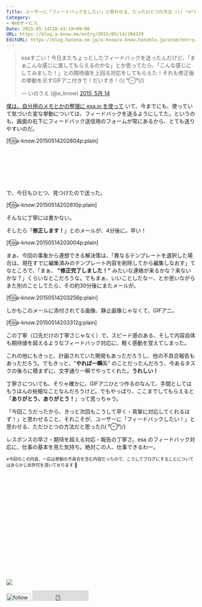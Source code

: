 ```yaml
---
Title: ユーザーに「フィードバックをしたい」と思わせる、たったひとつの方法 (\( ⁰⊖⁰)/)
Category:
- Webサービス
Date: 2015-05-14T20:43:19+09:00
URL: https://blog.a-know.me/entry/2015/05/14/204319
EditURL: https://blog.hatena.ne.jp/a-know/a-know.hateblo.jp/atom/entry/8454420450094441962
---
```


<blockquote class="twitter-tweet" lang="ja"><p lang="ja" dir="ltr">esaすごい！今日またちょっとしたフィードバックを送ったんだけど、「まぁこんな感じに直してもらえるのかな」とか思ってたら、「こんな感じにしてみました！」との期待値を上回る対応をしてもらえた！それも修正後の挙動を示すGIFアニ付きで！だいすき！(\( ⁰⊖⁰)/)</p>&mdash; いのうえ (@a_know) <a href="https://twitter.com/a_know/status/598760483307433984">2015, 5月 14</a></blockquote>
<script async src="//platform.twitter.com/widgets.js" charset="utf-8"></script>

[僕は、自分用のメモとかの整理に esa.io を使って](http://blog.a-know.me/entry/2015/01/12/161651) いて、今までにも、使っていて気づいた変な挙動については、フィードバックを送るようにしてた。というのも、画面の右下にフィードバック送信用のフォームが常にあるから、とても送りやすいのだ。


[f:id:a-know:20150514202804p:plain]



<!-- more -->

<script async src="//pagead2.googlesyndication.com/pagead/js/adsbygoogle.js"></script>
<!-- article-top -->
<ins class="adsbygoogle"
     style="display:inline-block;width:728px;height:90px"
     data-ad-client="ca-pub-3463034538369189"
     data-ad-slot="8367620130"></ins>
<script>
(adsbygoogle = window.adsbygoogle || []).push({});
</script>



で、今日もひとつ、見つけたので送った。



[f:id:a-know:20150514202810p:plain]



そんなに丁寧には書かない。


そしたら「**修正します！**」とのメールが、4分後に。早い！



[f:id:a-know:20150514203004p:plain]



まぁ、今回の事象から連想できる解決策は、「異なるテンプレートを選択した場合は、現在すでに編集済みのテンプレート内容を削除してから編集しなおす」てなところで、「まぁ、 **"修正完了しました！"** みたいな連絡が来るかな？来ないかな？」くらいなとこだろうな。でもまぁ、いいことしたなー、とか思いながらまた別のことしてたら、その約30分後にまたメールが。



[f:id:a-know:20150514203256p:plain]



しかもこのメールに添付されてる画像、静止画像じゃなくて、GIFアニ。


[f:id:a-know:20150514203312g:plain]


この丁寧（口先だけの丁寧さじゃなく）で、スピード感のある、そして内容自体も期待値を超えるようなフィードバック対応に、軽く感動を覚えてしまった。


これの他にもきっと、計画されていた開発もあっただろうし、他の不具合報告もあっただろう。でもきっと、"<b>やれば一瞬</b>系" のことだったんだろう、今あるタスクの後ろに積まずに、文字通り一瞬でやってくれた。<b>うれしい！</b>


丁寧さについても、そりゃ確かに、GIFアニひとつ作るのなんて、手間としてはもうほんの些細なことなんだろうけど。でもやっぱり、ここまでしてもらえると「<b>ありがとう、ありがとう！</b>」って思っちゃう。


「今回こうだったから、きっと次回もこうして早く・真摯に対応してくれるはず！」と思わせること、それこそが、ユーザーに「フィードバックしたい！」と思わせる、ただひとつの方法だと思った(\\( ⁰⊖⁰)/)


レスポンスの早さ・期待を超える対応・報告の丁寧さ。esa のフィードバック対応に、仕事の基本を見た気持ち。絶対この人、仕事できるわー。


<span style="font-size: 80%">※今回のこの内容、一応は挙動の不具合を含む内容だったので、こうしてブログにすることについてはあらかじめ許可を頂いております :bow:</span>


<div>
<br>
<script async src="//pagead2.googlesyndication.com/pagead/js/adsbygoogle.js"></script>
<!-- article-bottom2 -->
<ins class="adsbygoogle"
     style="display:inline-block;width:300px;height:250px"
     data-ad-client="ca-pub-3463034538369189"
     data-ad-slot="5274552934"></ins>
<script>
(adsbygoogle = window.adsbygoogle || []).push({});
</script>

<a href="http://bit.ly/grass-graph" target='blank' rel="nofollow"><img src="https://cdn-ak.f.st-hatena.com/images/fotolife/a/a-know/20170405/20170405220342.png"></a>
<br>
</div>

<div>
<a href='http://cloud.feedly.com/#subscription%2Ffeed%2Fhttp%3A%2F%2Fblog.a-know.me%2Ffeed'  target='blank'><img id='feedlyFollow' src='http://s3.feedly.com/img/follows/feedly-follow-rectangle-volume-small_2x.png' alt='follow us in feedly' width='65' height='20'></a>



<iframe src="http://blog.hatena.ne.jp/a-know/a-know.hateblo.jp/subscribe/iframe" allowtransparency="true" frameborder="0" scrolling="no" width="150" height="28"></iframe>
</div>
